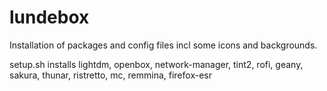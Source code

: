 # lundebox

Installation of packages and config files incl some icons and backgrounds.

setup.sh installs lightdm, openbox, network-manager, tint2, rofi, geany, sakura, thunar, ristretto, mc, remmina, firefox-esr
